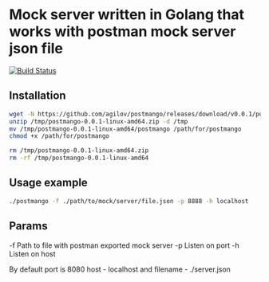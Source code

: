 # Mock server written in Golang that works with postman mock server json file

[![Build Status](https://travis-ci.org/agilov/postmango.svg)](https://travis-ci.org/agilov/postmango)


## Installation

```bash
wget -N https://github.com/agilov/postmango/releases/download/v0.0.1/postmango-0.0.1-linux-amd64.zip -P /tmp
unzip /tmp/postmango-0.0.1-linux-amd64.zip -d /tmp
mv /tmp/postmango-0.0.1-linux-amd64/postmango /path/for/postmango
chmod +x /path/for/postmango

rm /tmp/postmango-0.0.1-linux-amd64.zip
rm -rf /tmp/postmango-0.0.1-linux-amd64
```

## Usage example

```bash
./postmango -f ./path/to/mock/server/file.json -p 8888 -h localhost
```

## Params
-f Path to file with postman exported mock server
-p Listen on port
-h Listen on host

By default port is 8080 host - localhost and filename - ./server.json